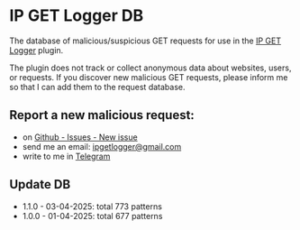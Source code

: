 # IP GET Logger DB

The database of malicious/suspicious GET requests for use in the [IP GET Logger](https://github.com/pekarskyi/ip-get-logger) plugin.

The plugin does not track or collect anonymous data about websites, users, or requests.
If you discover new malicious GET requests, please inform me so that I can add them to the request database.

## Report a new malicious request:

- on [Github - Issues - New issue](https://github.com/pekarskyi/ip-get-logger/issues)
- send me an email: ipgetlogger@gmail.com
- write to me in [Telegram](https://telegram.im/@sovka7)

## Update DB
- 1.1.0 - 03-04-2025: total 773 patterns
- 1.0.0 - 01-04-2025: total 677 patterns